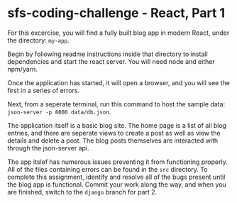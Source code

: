 # sfs-coding-challenge - React, Part 1

For this excercise, you will find a fully built blog app in modern React, under the directory: `my-app`. 

Begin by following readme instructions inside that directory to install dependencies and start the react server. You will need node and either npm/yarn.

Once the application has started, it will open a browser, and you will see the first in a series of errors. 

Next, from a seperate terminal, run this command to host the sample data: `json-server -p 8000 data/db.json`.

The application itself is a basic blog site. The home page is a list of all blog entries, and there are seperate views to create a post as well as view the details and delete a post. The blog posts themselves are interacted with through the json-server api.

The app itslef has numerous issues preventing it from functioning properly. All of the files containing errors can be found in the `src` directory. To complete this assignment, identify and resolve all of the bugs present until the blog app is functional. Commit your work along the way, and when you are finished, switch to the `django` branch for part 2.
